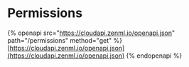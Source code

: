 # Permissions

{% openapi src="https://cloudapi.zenml.io/openapi.json" path="/permissions" method="get" %}
[https://cloudapi.zenml.io/openapi.json](https://cloudapi.zenml.io/openapi.json)
{% endopenapi %}
